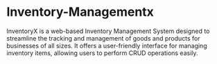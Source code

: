 # Inventory-Managementx
InventoryX is a web-based Inventory Management System designed to streamline the  tracking and management of goods and products for businesses of all sizes. It offers a user-friendly  interface for managing inventory items, allowing users to perform CRUD operations easily.

